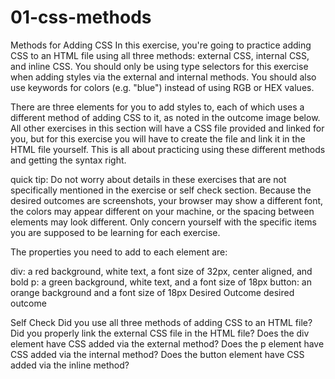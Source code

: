 # 01-css-methods

Methods for Adding CSS
In this exercise, you're going to practice adding CSS to an HTML file using all three methods: external CSS, internal CSS, and inline CSS. You should only be using type selectors for this exercise when adding styles via the external and internal methods. You should also use keywords for colors (e.g. "blue") instead of using RGB or HEX values.

There are three elements for you to add styles to, each of which uses a different method of adding CSS to it, as noted in the outcome image below. All other exercises in this section will have a CSS file provided and linked for you, but for this exercise you will have to create the file and link it in the HTML file yourself. This is all about practicing using these different methods and getting the syntax right.

quick tip:
Do not worry about details in these exercises that are not specifically mentioned in the exercise or self check section. Because the desired outcomes are screenshots, your browser may show a different font, the colors may appear different on your machine, or the spacing between elements may look different. Only concern yourself with the specific items you are supposed to be learning for each exercise.

The properties you need to add to each element are:

div: a red background, white text, a font size of 32px, center aligned, and bold
p: a green background, white text, and a font size of 18px
button: an orange background and a font size of 18px
Desired Outcome
desired outcome

Self Check
Did you use all three methods of adding CSS to an HTML file?
Did you properly link the external CSS file in the HTML file?
Does the div element have CSS added via the external method?
Does the p element have CSS added via the internal method?
Does the button element have CSS added via the inline method?
